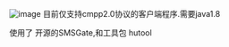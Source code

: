 ![image](https://user-images.githubusercontent.com/19234220/75867665-e8cf3400-5e41-11ea-9933-c632e7b1185c.png)
目前仅支持cmpp2.0协议的客户端程序.需要java1.8 

使用了 开源的SMSGate,和工具包 hutool
